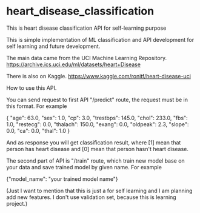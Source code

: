 # heart_disease_classification
This is heart disease classification API for self-learning purpose


This is simple implementation of ML classification and API development for self learning and future development. 

The main data came from the UCI Machine Learning Repository.
https://archive.ics.uci.edu/ml/datasets/heart+Disease

There is also on Kaggle. 
https://www.kaggle.com/ronitf/heart-disease-uci


How to use this API.

You can send request to first API "/predict" route, the request must be in this format.
For example

{
    "age": 63.0,
    "sex": 1.0,
    "cp": 3.0,
    "trestbps": 145.0,
    "chol": 233.0,
    "fbs": 1.0,
    "restecg": 0.0,
    "thalach": 150.0,
    "exang": 0.0,
    "oldpeak": 2.3,
    "slope": 0.0,
    "ca": 0.0,
    "thal": 1.0
    }


And as response you will get classification result, where [1] mean that person has heart disease and [0] mean that person hasn't heart disease.

The second part of API is "/train" route, which train new model base on your data and save trained model by given name.
For example

{"model_name": "your trained model name"}


(Just I want to mention that this is just a for self learning and I am planning add new features.  I don't use validation set, because this is learning project.)

